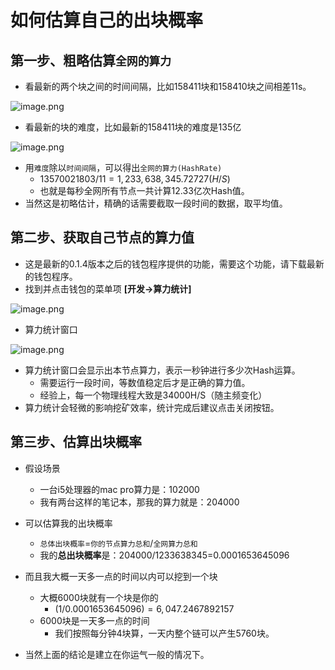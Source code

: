 # 如何估算自己的出块概率



## 第一步、粗略估算`全网的算力`

- 看最新的两个块之间的时间间隔，比如158411块和158410块之间相差11s。

![image.png](http://sero-media.s3-website-ap-southeast-1.amazonaws.com/images/201904/277023-4e30c774bdbd2edb.png?imageMogr2/auto-orient/strip%7CimageView2/2/w/600)

- 看最新的块的难度，比如最新的158411块的难度是135亿

![image.png](http://sero-media.s3-website-ap-southeast-1.amazonaws.com/images/201904/277023-1f5bb3f33fa6f7c2.png?imageMogr2/auto-orient/strip%7CimageView2/2/w/400)

- 用`难度`除以`时间间隔`，可以得出`全网的算力(HashRate)`
  - $13570021803/11=1,233,638,345.72727 (H/S)$ 
  - 也就是每秒全网所有节点一共计算12.33亿次Hash值。
- 当然这是初略估计，精确的话需要截取一段时间的数据，取平均值。



## 第二步、获取自己节点的算力值

- 这是最新的0.1.4版本之后的钱包程序提供的功能，需要这个功能，请下载最新的钱包程序。
- 找到并点击钱包的菜单项 **[开发->算力统计]**

![image.png](http://sero-media.s3-website-ap-southeast-1.amazonaws.com/images/201904/277023-4be4eeca6360a80a.png?imageMogr2/auto-orient/strip%7CimageView2/2/w/400)

- 算力统计窗口

![image.png](http://sero-media.s3-website-ap-southeast-1.amazonaws.com/images/201904/277023-106a62e4b73d8a6f.png?imageMogr2/auto-orient/strip%7CimageView2/2/w/400)

- 算力统计窗口会显示出本节点算力，表示一秒钟进行多少次Hash运算。
  - 需要运行一段时间，等数值稳定后才是正确的算力值。
  - 经验上，每一个物理线程大致是34000H/S（随主频变化）
- 算力统计会轻微的影响挖矿效率，统计完成后建议点击关闭按钮。



## 第三步、估算出块概率

* 假设场景
  * 一台i5处理器的mac pro算力是：102000
  * 我有两台这样的笔记本，那我的算力就是：204000
* 可以估算我的出块概率
  * `总体出块概率`=`你的节点算力总和`/`全网算力总和`
  * 我的**总出块概率**是：204000/1233638345=0.0001653645096

* 而且我大概一天多一点的时间以内可以挖到一个块
  * 大概6000块就有一个块是你的
    * $(1 / 0.0001653645096)=6,047.2467892157$
  * 6000块是一天多一点的时间
    * 我们按照每分钟4块算，一天内整个链可以产生5760块。
* 当然上面的结论是建立在你运气一般的情况下。